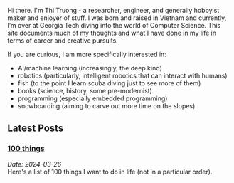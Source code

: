 Hi there. I'm Thi Truong - a researcher, engineer, and generally hobbyist maker and enjoyer of stuff. 
I was born and raised in Vietnam and currently, I’m over at Georgia Tech diving into the world of Computer Science. This site documents much of my thoughts and what I have done in my life in terms of career and creative pursuits.

If you are curious, I am more specifically interested in:
- AI/machine learning (increasingly, the deep kind)
- robotics (particularly, intelligent robotics that can interact with humans)
- fish (to the point I learn scuba diving just to see more of them)
- books (science, history, some pre-modernist)
- programming (especially embedded programming)
- snowboarding (aiming to carve out more time on the slopes)

## Latest Posts

### [100 things](https://www.about-thi.com/100things.html)
*Date: 2024-03-26*  
Here's a list of 100 things I want to do in life (not in a particular order).
